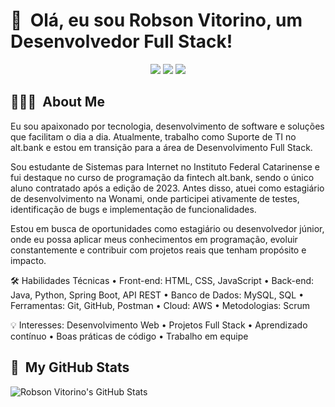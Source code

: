 <h1>👋 &nbsp;Olá, eu sou Robson Vitorino, um  Desenvolvedor Full Stack!</h1>
<p align="center">
<a href="https://www.linkedin.com/in/robson-vitorino-888100253"><img src="https://img.shields.io/badge/-My%20LinkedIn-0077B5?style=flat-square&logo=linkedin&logoColor=white"/></a>
<a href="https://www.instagram.com/vitorinotech?igsh=dnFxMHczczdzM291&utm_source=qr"><img src="https://img.shields.io/badge/-My%20Professional%20IG_-E4405F?style=flat-square&logo=Instagram&logoColor=white"/></a>
<a href="mailto:robson.jrr2612@gmail.com"><img src="https://img.shields.io/badge/-Send%20Me%20a%20Message-D14836?style=flat-square&logo=Gmail&logoColor=white"/></a>

</p>

<h2> 👨🏻‍💻 &nbsp;About Me </h2>

Eu sou apaixonado por tecnologia, desenvolvimento de software e soluções que facilitam o dia a dia. Atualmente, trabalho como Suporte de TI no alt.bank e estou em transição para a área de Desenvolvimento Full Stack.

Sou estudante de Sistemas para Internet no Instituto Federal Catarinense e fui destaque no curso de programação da fintech alt.bank, sendo o único aluno contratado após a edição de 2023. Antes disso, atuei como estagiário de desenvolvimento na Wonami, onde participei ativamente de testes, identificação de bugs e implementação de funcionalidades.

Estou em busca de oportunidades como estagiário ou desenvolvedor júnior, onde eu possa aplicar meus conhecimentos em programação, evoluir constantemente e contribuir com projetos reais que tenham propósito e impacto.

🛠️ Habilidades Técnicas
• Front-end: HTML, CSS, JavaScript
• Back-end: Java, Python, Spring Boot, API REST
• Banco de Dados: MySQL, SQL
• Ferramentas: Git, GitHub, Postman
• Cloud: AWS
• Metodologias: Scrum

💡 Interesses: Desenvolvimento Web • Projetos Full Stack • Aprendizado contínuo • Boas práticas de código • Trabalho em equipe


<h2>🚀 &nbsp;My GitHub Stats</h2>

![Robson Vitorino's GitHub Stats](https://github-readme-stats.vercel.app/api?username=RobsonVitorino&show_icons=true&theme=dracula)
